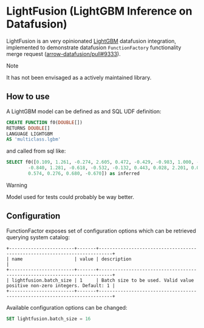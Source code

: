 # LightFusion (LightGBM Inference on Datafusion)

LightFusion is an very opinionated [LightGBM](https://lightgbm.readthedocs.io/en/stable/)  datafusion integration, implemented to demonstrate datafusion `FunctionFactory` functionality merge request ([arrow-datafusion/pull#9333](https://github.com/apache/arrow-datafusion/pull/9333)).

> [!NOTE]
> It has not been envisaged as a actively maintained library.

## How to use

A LightGBM model can be defined as and SQL UDF definition:

```sql
CREATE FUNCTION f0(DOUBLE[])
RETURNS DOUBLE[]
LANGUAGE LIGHTGBM
AS 'multiclass.lgbm'
```

and called from sql like:

```sql
SELECT f0([0.109, 1.261, -0.274, 2.605, 0.472, -0.429, -0.983, 1.000, -0.095, -1.219, -0.369, -0.312,
        -0.840, 1.281, -0.618, -0.532, -0.132, 0.443, 0.028, 2.201, 0.044, 1.671, 0.660, -0.114,
        0.574, 0.276, 0.680, -0.670]) as inferred
```

> [!WARNING]  
> Model used for tests could probably be way better.


## Configuration

FunctionFactor exposes set of configuration options which can be retrieved querying system catalog:

```text
+------------------------+-------+---------------------------------------------------------------------------+
| name                   | value | description                                                               |
+------------------------+-------+---------------------------------------------------------------------------+
| lightfusion.batch_size | 1     | Batch size to be used. Valid value positive non-zero integers. Default: 1 |
+------------------------+-------+---------------------------------------------------------------------------+
```

Available configuration options can be changed:

```sql
SET lightfusion.batch_size = 16
```
